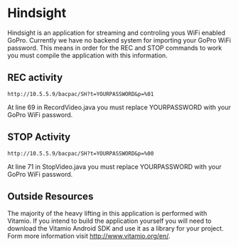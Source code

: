 Hindsight
=========

Hindsight is an application for streaming and controling yous WiFi enabled GoPro. Currently we have no backend system for importing your GoPro WiFi password. This means in order for the REC and STOP commands to work you must compile the application with this information.

## REC activity

```
http://10.5.5.9/bacpac/SH?t=YOURPASSWORD&p=%01
```

At line 69 in RecordVideo.java you must replace YOURPASSWORD with your GoPro WiFi password.

## STOP Activity

```
http://10.5.5.9/bacpac/SH?t=YOURPASSWORD&p=%00
```

At line 71 in StopVideo.java you must replace YOURPASSWORD with your GoPro WiFi password.


## Outside Resources

The majority of the heavy lifting in this application is performed with Vitamio. If you intend to build the application yourself you will need to download the Vitamio Android SDK and use it as a library for your project. Form more information visit http://www.vitamio.org/en/.
